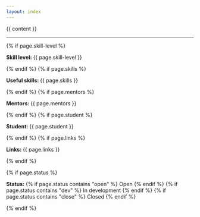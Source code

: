 ```yaml
---
layout: index
---
```

{{ content }}
<hr/>
{% if page.skill-level %}
	<p><strong>Skill level: </strong>{{ page.skill-level }}</p>
{% endif %}
{% if page.skills %}
	<p><strong>Useful skills: </strong>{{ page.skills }}</p>
{% endif %}
{% if page.mentors %}
	<p><strong>Mentors: </strong>{{ page.mentors }}</p>
{% endif %}
{% if page.student %}
	<p><strong>Student: </strong>{{ page.student }}</p>
{% endif %}
{% if page.links %}
	<p><strong>Links: </strong>{{ page.links }}</p>
{% endif %}


{% if page.status %}
		<p><strong>Status: </strong>
		{% if page.status contains "open" %}
			Open
		{% endif %}
		{% if page.status contains "dev" %}
			In development
		{% endif %}
		{% if page.status contains "close" %}
			Closed
		{% endif %}
		</p>
{% endif %}
